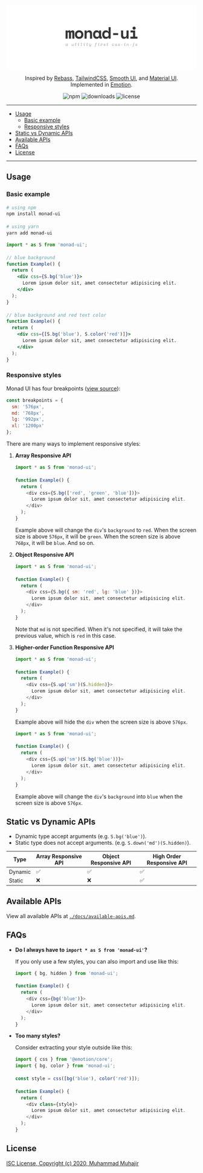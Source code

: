 <!-- markdownlint-disable MD014 MD033 MD041 -->

![monad-ui](monad-ui.png)

<div align=center>

Inspired by [Rebass](https://github.com/rebassjs/rebass), [TailwindCSS](https://github.com/tailwindcss/tailwindcss), [Smooth UI](https://github.com/smooth-code/smooth-ui), and [Material UI](https://github.com/mui-org/material-ui). <br>
Implemented in [Emotion](https://github.com/emotion-js/emotion).

![npm](https://badgen.net/npm/v/monad-ui)
![downloads](https://badgen.net/npm/dt/monad-ui)
![license](https://badgen.net/npm/license/monad-ui)

</div>

---

- [Usage](#usage)
  - [Basic example](#basic-example)
  - [Responsive styles](#responsive-styles)
- [Static vs Dynamic APIs](#static-vs-dynamic-apis)
- [Available APIs](#available-apis)
- [FAQs](#faqs)
- [License](#license)

---

## Usage

### Basic example

```sh
# using npm
npm install monad-ui

# using yarn
yarn add monad-ui
```

```jsx
import * as S from 'monad-ui';

// blue background
function Example() {
  return (
    <div css={S.bg('blue')}>
      Lorem ipsum dolor sit, amet consectetur adipisicing elit.
    </div>
  );
}

// blue background and red text color
function Example() {
  return (
    <div css={[S.bg('blue'), S.color('red')]}>
      Lorem ipsum dolor sit, amet consectetur adipisicing elit.
    </div>
  );
}
```

### Responsive styles

Monad UI has four breakpoints ([view source](https://github.com/muhajirdev/monad-ui/blob/master/src/index.js#L8-L13)):

```js
const breakpoints = {
  sm: '576px',
  md: '768px',
  lg: '992px',
  xl: '1200px'
};
```

There are many ways to implement responsive styles:

1. **Array Responsive API**

   ```js
   import * as S from 'monad-ui';

   function Example() {
     return (
       <div css={S.bg(['red', 'green', 'blue'])}>
         Lorem ipsum dolor sit, amet consectetur adipisicing elit.
       </div>
     );
   }
   ```

   Example above will change the `div`'s `background` to `red`. When the screen size is above `576px`, it will be `green`. When the screen size is above `768px`, it will be `blue`. And so on.

2. **Object Responsive API**

   ```js
   import * as S from 'monad-ui';

   function Example() {
     return (
       <div css={S.bg({ sm: 'red', lg: 'blue' })}>
         Lorem ipsum dolor sit, amet consectetur adipisicing elit.
       </div>
     );
   }
   ```

   Note that `md` is not specified. When it's not specified, it will take the previous value, which is `red` in this case.

3. **Higher-order Function Responsive API**

   ```js
   import * as S from 'monad-ui';

   function Example() {
     return (
       <div css={S.up('sm')(S.hidden)}>
         Lorem ipsum dolor sit, amet consectetur adipisicing elit.
       </div>
     );
   }
   ```

   Example above will hide the `div` when the screen size is above `576px`.

   ```js
   import * as S from 'monad-ui';

   function Example() {
     return (
       <div css={S.up('sm')(S.bg('blue'))}>
         Lorem ipsum dolor sit, amet consectetur adipisicing elit.
       </div>
     );
   }
   ```

   Example above will change the `div`'s `background` into `blue` when the screen size is above `576px`.

## Static vs Dynamic APIs

- Dynamic type accept arguments (e.g. `S.bg('blue')`).
- Static type does not accept arguments. (e.g. `S.down('md')(S.hidden)`).

| Type    | Array Responsive API | Object Responsive API | High Order Responsive API |
| ------- | -------------------- | --------------------- | ------------------------- |
| Dynamic | ✅                   | ✅                    | ✅                        |
| Static  | ❌                   | ❌                    | ✅                        |

## Available APIs

View all available APIs at [`./docs/available-apis.md`](./docs/available-apis.md).

## FAQs

- **Do I always have to `import * as S from 'monad-ui'`?**

  If you only use a few styles, you can also import and use like this:

  ```js
  import { bg, hidden } from 'monad-ui';

  function Example() {
    return (
      <div css={bg('blue')}>
        Lorem ipsum dolor sit, amet consectetur adipisicing elit.
      </div>
    );
  }
  ```

- **Too many styles?**

  Consider extracting your style outside like this:

  ```js
  import { css } from '@emotion/core';
  import { bg, color } from 'monad-ui';

  const style = css([bg('blue'), color('red')]);

  function Example() {
    return (
      <div class={style}>
        Lorem ipsum dolor sit, amet consectetur adipisicing elit.
      </div>
    );
  }
  ```

## License

[ISC License, Copyright (c) 2020, Muhammad Muhajir](./LICENSE)
